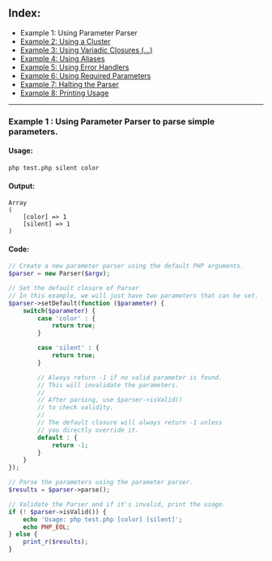 ## Index:
* Example 1: Using Parameter Parser
* [Example 2: Using a Cluster](https://github.com/nathan-fiscaletti/parameterparser/blob/master/examples/Example2.md)
* [Example 3: Using Variadic Closures (...)](https://github.com/nathan-fiscaletti/parameterparser/blob/master/examples/Example3.md)
* [Example 4: Using Aliases](https://github.com/nathan-fiscaletti/parameterparser/blob/master/examples/Example4.md)
* [Example 5: Using Error Handlers](https://github.com/nathan-fiscaletti/parameterparser/blob/master/examples/Example5.md)
* [Example 6: Using Required Parameters](https://github.com/nathan-fiscaletti/parameterparser/blob/master/examples/Example6.md)
* [Example 7: Halting the Parser](https://github.com/nathan-fiscaletti/parameterparser/blob/master/examples/Example7.md)
* [Example 8: Printing Usage](https://github.com/nathan-fiscaletti/parameterparser/blob/master/examples/Example8.md)

----
### Example 1 : Using Parameter Parser to parse simple parameters.

#### Usage: 
    php test.php silent color
#### Output: 
    Array
    (
        [color] => 1
        [silent] => 1
    )
#### Code:
```php
// Create a new parameter parser using the default PHP arguments.
$parser = new Parser($argv);

// Set the default closure of Parser
// In this example, we will just have two parameters that can be set.
$parser->setDefault(function ($parameter) {
    switch($parameter) {
        case 'color' : {
            return true;
        }

        case 'silent' : {
            return true;
        }

        // Always return -1 if no valid parameter is found.
        // This will invalidate the parameters.
        // 
        // After parsing, use $parser->isValid()
        // to check validity.
        // 
        // The default closure will always return -1 unless
        // you directly override it.
        default : {
            return -1;
        }
    }
});

// Parse the parameters using the parameter parser.
$results = $parser->parse();

// Validate the Parser and if it's invalid, print the usage.
if (! $parser->isValid()) {
    echo 'Usage: php test.php [color] [silent]';
    echo PHP_EOL;
} else {
    print_r($results);
}
```

